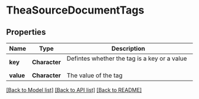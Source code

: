 # TheaSourceDocumentTags

[//]: # (CLASS:IntrinioSDK::TheaSourceDocumentTags)

[//]: # (KIND:object)

## Properties

[//]: # (START_DEFINITION)

Name | Type | Description
------------ | ------------- | -------------
**key** | **Character** | Defintes whether the tag is a key or a value &nbsp;
**value** | **Character** | The value of the tag &nbsp;

[//]: # (END_DEFINITION)


[[Back to Model list]](../README.md#documentation-for-models) [[Back to API list]](../README.md#documentation-for-api-endpoints) [[Back to README]](../README.md)


